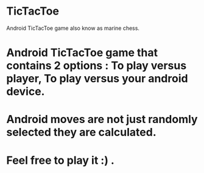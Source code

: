 # TicTacToe
Android TicTacToe game also know as marine chess.
#
# Android TicTacToe game that contains 2 options : To play versus player, To play versus your android device.
# Android moves are not just randomly selected they are calculated.
# Feel free to play it :) .
